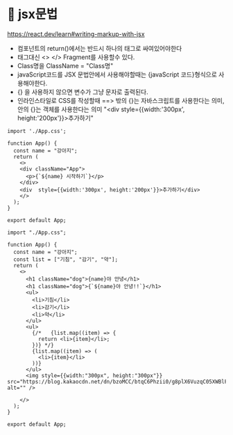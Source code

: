 
# 🍓 jsx문법

https://react.dev/learn#writing-markup-with-jsx


- 컴포넌트의 return()에서는 반드시 하나의 태그로 싸여있어야한다
- 태그대신 <> </> Fragment를 사용할수 있다.
- Class명을 ClassName = "Class명"
- javaScript코드를 JSX 문법안에서 사용해야할때는 {javaScript 코드}형식으로 사용해야한다.
- {} 을 사용하지 않으면 변수가 그냥 문자로 출력된다.
- 인라인스타일로 CSS를 작성할때 ==> 밖의 {}는 자바스크립트를 사용한다는 의미, 안의 {}는 객체를 사용한다는 의미
  "<div  style={{width:'300px', height:'200px'}}>추가하기</div>"

```
import './App.css';

function App() {
  const name = "강아지";
  return (
    <>
    <div className="App">
      <p>{`${name} 시작하기`}</p>
    </div>
    <div  style={{width:'300px', height:'200px'}}>추가하기</div>
    </>
  );
}

export default App;
```

```
import "./App.css";

function App() {
  const name = "강아지";
  const list = ["기침", "감기", "약"];
  return (
    <>
      <h1 className="dog">{name}야 안녕</h1>
      <h1 className="dog">{`${name}야 안녕!!`}</h1>
      <ul>
        <li>기침</li>
        <li>감기</li>
        <li>약</li>
      </ul>
      <ul>
        {/*   {list.map((item) => {
          return <li>{item}</li>;
        })} */}
        {list.map((item) => (
          <li>{item}</li>
        ))}
      </ul>
      <img style={{width:"300px", height:"300px"}} src="https://blog.kakaocdn.net/dn/bzoMCC/btqC6Phzii0/g8plX6VuzqC05XWBlFGQwK/img.png" alt="" />
      
    </>
  );
}

export default App;
```
